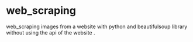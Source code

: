 # web_scraping
web_scraping images from a website with python and beautifulsoup library without using the api of the website .
